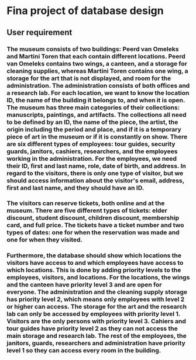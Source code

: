 # Fina project of database design
## User requirement
### The museum consists of two buildings: Peerd van Omeleks and Martini Toren that each contain different locations. Peerd van Omeleks contains two wings, a canteen, and a storage for cleaning supplies, whereas Martini Toren contains one wing, a storage for the art that is not displayed, and room for the administration. The administration consists of both offices and a research lab. For each location, we want to know the location ID, the name of the building it belongs to, and when it is open. The museum has three main categories of their collections: manuscripts, paintings, and artifacts. The collections all need to be defined by an ID, the name of the piece, the artist, the origin including the period and place, and if it is a temporary piece of art in the museum or if it is constantly on show. There are six different types of employees: tour guides, security guards, janitors, cashiers, researchers, and the employees working in the administration. For the employees, we need their ID, first and last name, role, date of birth, and address. In regard to the visitors, there is only one type of visitor, but we should access information about the visitor's email, address, first and last name, and they should have an ID.

### The visitors can reserve tickets, both online and at the museum. There are five different types of tickets: elder discount, student discount, children discount, membership card, and full price. The tickets have a ticket number and two types of dates: one for when the reservation was made and one for when they visited.

### Furthermore, the database should show which locations the visitors have access to and which employees have access to which locations. This is done by adding priority levels to the employees, visitors, and locations. For the locations, the wings and the canteen have priority level 3 and are open for everyone. The administration and the cleaning supply storage has priority level 2, which means only employees with level 2 or higher can access. The storage for the art and the research lab can only be accessed by employees with priority level 1. Visitors are the only persons with priority level 3. Cahiers and tour guides have priority level 2 as they can not access the main storage and research lab. The rest of the employees, the janitors, guards, researchers and administration have priority level 1 so they can access every room in the building.

